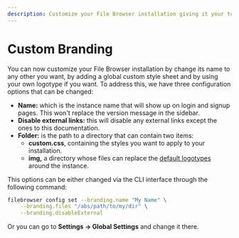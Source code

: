 ```yaml
---
description: Customize your File Browser installation giving it your touch.
---
```


# Custom Branding

You can now customize your File Browser installation by change its name to any other you want, by adding a global custom style sheet and by using your own logotype if you want. To address this, we have three configuration options that can be changed:

* **Name:** which is the instance name that will show up on login and signup pages. This won't replace the version message in the sidebar.
* **Disable external links:** this will disable any external links except the ones to this documentation.
* **Folder:** is the path to a directory that can contain two items:
  * **custom.css**, containing the styles you want to apply to your installation.
  * **img,** a directory whose files can replace the [default logotypes](https://github.com/filebrowser/frontend/tree/master/public/img) around the instance.

This options can be either changed via the CLI interface through the following command:

```bash
filebrowser config set --branding.name "My Name" \
    --branding.files "/abs/path/to/my/dir" \
    --branding.disableExternal
```

Or you can go to **Settings → Global Settings** and change it there.

